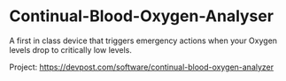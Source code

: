 # Continual-Blood-Oxygen-Analyser
A first in class device that triggers emergency actions when your Oxygen levels drop to critically low levels.

Project: https://devpost.com/software/continual-blood-oxygen-analyzer
